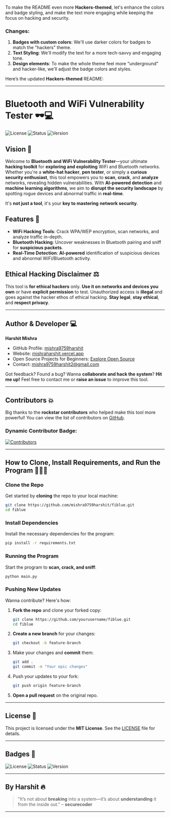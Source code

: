 To make the README even more **Hackers-themed**, let's enhance the colors and badge styling, and make the text more engaging while keeping the focus on hacking and security.

### Changes:
1. **Badges with custom colors**: We'll use darker colors for badges to match the "hackers" theme.
2. **Text Styling**: We'll modify the text for a more tech-savvy and engaging tone.
3. **Design elements**: To make the whole theme feel more “underground” and hacker-like, we'll adjust the badge colors and styles.

Here’s the updated **Hackers-themed** README:

---

# **Bluetooth and WiFi Vulnerability Tester** 🕶️💻

![License](https://img.shields.io/badge/License-MIT-black) ![Status](https://img.shields.io/badge/Status-Active-green) ![Version](https://img.shields.io/badge/Version-1.0-yellow)

## **Vision** 🎯

Welcome to **Bluetooth and WiFi Vulnerability Tester**—your ultimate **hacking toolkit** for **exploring and exploiting** WiFi and Bluetooth networks. Whether you're a **white-hat hacker**, **pen tester**, or simply a **curious security enthusiast**, this tool empowers you to **scan**, **crack**, and **analyze** networks, revealing hidden vulnerabilities. With **AI-powered detection** and **machine learning algorithms**, we aim to **disrupt the security landscape** by spotting rogue devices and abnormal traffic in **real-time**.

It's **not just a tool**, it's your **key to mastering** **network security**.

## **Features** 🔧

- **WiFi Hacking Tools**: Crack WPA/WEP encryption, scan networks, and analyze traffic in-depth.
- **Bluetooth Hacking**: Uncover weaknesses in Bluetooth pairing and sniff for **suspicious packets**.
- **Real-Time Detection**: **AI-powered** identification of suspicious devices and abnormal WiFi/Bluetooth activity.

## **Ethical Hacking Disclaimer** ⚖️

This tool is **for ethical hackers** only. **Use it on networks and devices you own** or have **explicit permission** to test. Unauthorized access is **illegal** and goes against the hacker ethos of ethical hacking. **Stay legal**, **stay ethical**, and **respect privacy**.

---

## **Author & Developer** 💻

**Harshit Mishra**  
- GitHub Profile: [mishra9759harshit](https://github.com/mishra9759harshit)  
- Website: [mishraharshit.vercel.app](https://mishraharshit.vercel.app)  
- Open Source Projects for Beginners: [Explore Open Source](https://mishraharshit.vercel.app/github.html)  
- Contact: [mishra9759harshit2@gmail.com](mailto:mishra9759harshit@gmail.com)

Got feedback? Found a bug? Wanna **collaborate and hack the system**? **Hit me up!** Feel free to contact me or **raise an issue** to improve this tool.

---

## **Contributors** 💥

Big thanks to the **rockstar contributors** who helped make this tool more powerful! You can view the list of contributors on [GitHub](https://github.com/mishra9759harshit/fiblue.git).

### **Dynamic Contributor Badge**:
[![Contributors](https://contrib.rocks/image?repo=mishra9759harshit/fiblue)](https://github.com/mishra9759harshit/fiblue/graphs/contributors)

---

## **How to Clone, Install Requirements, and Run the Program** 🏃‍♂️💨

### Clone the Repo

Get started by **cloning** the repo to your local machine:

```bash
git clone https://github.com/mishra9759harshit/fiblue.git
cd fiblue
```

### Install Dependencies

Install the necessary dependencies for the program:

```bash
pip install -r requirements.txt
```

### Running the Program

Start the program to **scan, crack, and sniff**:

```bash
python main.py
```

### Pushing New Updates

Wanna contribute? Here's how:

1. **Fork the repo** and clone your forked copy:
   ```bash
   git clone https://github.com/yourusername/fiblue.git
   cd fiblue
   ```

2. **Create a new branch** for your changes:
   ```bash
   git checkout -b feature-branch
   ```

3. Make your changes and **commit** them:
   ```bash
   git add .
   git commit -m "Your epic changes"
   ```

4. Push your updates to your fork:
   ```bash
   git push origin feature-branch
   ```

5. **Open a pull request** on the original repo.

---

## **License** 📜

This project is licensed under the **MIT License**. See the [LICENSE](https://github.com/mishra9759harshit/fiblue.git) file for details.

---

## **Badges** 🚨

![License](https://img.shields.io/badge/License-MIT-black) ![Status](https://img.shields.io/badge/Status-Active-green) ![Version](https://img.shields.io/badge/Version-1.0-yellow)

---

## **By Harshit** 🔥

> "It’s not about **breaking** into a system—it’s about **understanding** it from the inside out." – **securecoder**

---
